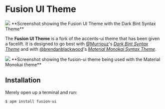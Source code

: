 # Fusion UI Theme
<img src="https://raw.githubusercontent.com/fusion809/fusion-ui/master/screenshots/screenshot-dark-bint.png">
  <caption>**Screenshot showing the Fusion UI Theme with the Dark Bint Syntax Theme**</caption>
</img>

The **Fusion UI Theme** is a fork of the accents-ui theme that has been given a facelift. It is designed to go best with [@Murriouz](https://github.com/Murriouz)'s [*Dark Bint Syntax Theme*](https://github.com/Murriouz/dark-bint-syntax) and with [@brendanblackwood](https://github.com/brendanblackwood)'s [*Material Monokai Syntax Theme*](https://atom.io/themes/material-monokai-syntax).

<img src="https://raw.githubusercontent.com/fusion809/fusion-ui/master/screenshots/screenshot-material-monokai-less.png">
  <caption>**Screenshot showing the fusion-ui theme being used with the Material Monokai theme**</caption>
</img>

## Installation
Merely open up a terminal and run:

```bash
$ apm install fusion-ui
```
